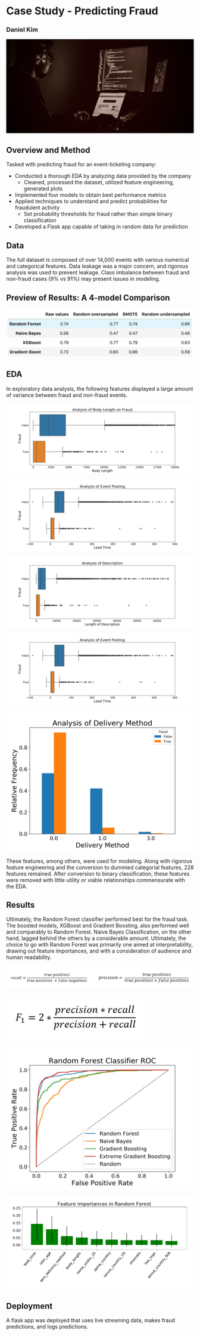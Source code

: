 # Case Study - Predicting Fraud  
### Daniel Kim  

![lead photo](img/fraud_case_study_dark_room.png)  

## Overview and Method  
Tasked with predicting fraud for an event-ticketing company:    
- Conducted a thorough EDA by analyzing data provided by the company  
  - Cleaned, processed the dataset, utilized feature engineering, generated plots  
- Implemented four models to obtain best performance metrics
- Applied techniques to understand and predict probabilities for fraudulent activity 
  - Set probability thresholds for fraud rather than simple binary classification  
- Developed a Flask app capable of taking in random data for prediction  

## Data
The full dataset is composed of over 14,000 events with various numerical and categorical features. Data leakage was a major concern, and rigorous analysis was used to prevent leakage. Class imbalance between fraud and non-fraud cases (9% vs 91%) may present issues in modeling.  

## Preview of Results: A 4-model Comparison  
![img](img/model_comparison.png)  

## EDA  
In exploratory data analysis, the following features displayed a large amount of variance between fraud and non-fraud events.

![Analysis of Body Length on Fraud](img/Analysis_of_Body_Length_on_Fraud_boxplot.jpg)  

![img](img/Analysis_of_Event_Posting_boxplot.jpg)

![img](img/Analysis_of_Description_boxplot.jpg)

![img](img/Analysis_of_Event_Posting_boxplot.jpg)

![Analysis of Body Length on Fraud](img/Analysis_of_delivery_method_box.jpg)

These features, among others, were used for modeling. Along with rigorous feature engineering and the conversion to dummied categorial features, 228 features remained. After conversion to binary classification, these features were removed with little utility or viable relationships commensurate with the EDA.  

## Results  
Ultimately, the Random Forest classifier performed best for the fraud task. The boosted models, XGBoost and Gradient Boosting, also performed well and comparably to Random Forest. Naive Bayes Classification, on the other hand, lagged behind the others by a considerable amount. Ultimately, the choice to go with Random Forest was primarily one aimed at interpretability, drawing out feature importances, and with a consideration of audience and human readability.

![Model Comparison](img/recall_prec.png)

![Model Comparison](img/F_1.png)

![Model Comparison](img/model_comparison_roc_plot.jpg)

![img](img/feature_importance_Random_Forest_1.png)  

## Deployment
A flask app was deployed that uses live streaming data, makes fraud predictions, and logs predictions.

